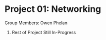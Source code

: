 Project 01: Networking
======================

Group Members: Owen Phelan
1. Rest of Project Still In-Progress 

[networking project]: https://www3.nd.edu/~pbui/teaching/cse.20189.sp16/homework09.html
